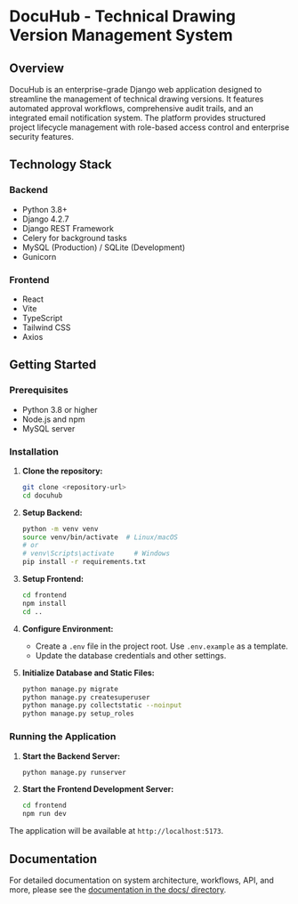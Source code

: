 # DocuHub - Technical Drawing Version Management System

## Overview

DocuHub is an enterprise-grade Django web application designed to streamline the management of technical drawing versions. It features automated approval workflows, comprehensive audit trails, and an integrated email notification system. The platform provides structured project lifecycle management with role-based access control and enterprise security features.

## Technology Stack

### Backend
- Python 3.8+
- Django 4.2.7
- Django REST Framework
- Celery for background tasks
- MySQL (Production) / SQLite (Development)
- Gunicorn

### Frontend
- React
- Vite
- TypeScript
- Tailwind CSS
- Axios

## Getting Started

### Prerequisites
- Python 3.8 or higher
- Node.js and npm
- MySQL server

### Installation

1.  **Clone the repository:**
    ```bash
    git clone <repository-url>
    cd docuhub
    ```

2.  **Setup Backend:**
    ```bash
    python -m venv venv
    source venv/bin/activate  # Linux/macOS
    # or
    # venv\Scripts\activate     # Windows
    pip install -r requirements.txt
    ```

3.  **Setup Frontend:**
    ```bash
    cd frontend
    npm install
    cd ..
    ```

4.  **Configure Environment:**
    - Create a `.env` file in the project root. Use `.env.example` as a template.
    - Update the database credentials and other settings.

5.  **Initialize Database and Static Files:**
    ```bash
    python manage.py migrate
    python manage.py createsuperuser
    python manage.py collectstatic --noinput
    python manage.py setup_roles
    ```

### Running the Application

1.  **Start the Backend Server:**
    ```bash
    python manage.py runserver
    ```

2.  **Start the Frontend Development Server:**
    ```bash
    cd frontend
    npm run dev
    ```

The application will be available at `http://localhost:5173`.

## Documentation

For detailed documentation on system architecture, workflows, API, and more, please see the [documentation in the docs/ directory](./docs/architecture.md).
